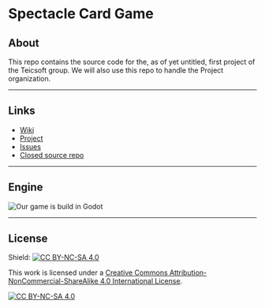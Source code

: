 # Spectacle Card Game

## About
This repo contains the source code for the, as of yet untitled, first project of the Teicsoft group. 
We will also use this repo to handle the Project organization.

***

## Links
* [Wiki](https://github.com/Teicsoft/SpectacleCardGame/wiki)
* [Project](https://github.com/orgs/Teicsoft/projects/2)
* [Issues](https://github.com/Teicsoft/SpectacleCardGame/issues)
* [Closed source repo](https://github.com/Teicsoft/SpectacleCardGame-ClosedAssets)

***

## Engine
![Our game is build in Godot](https://godotengine.org/assets/press/logo_large_color_dark.png)

***

## License
Shield: [![CC BY-NC-SA 4.0][cc-by-nc-sa-shield]][cc-by-nc-sa]

This work is licensed under a
[Creative Commons Attribution-NonCommercial-ShareAlike 4.0 International License][cc-by-nc-sa].

[![CC BY-NC-SA 4.0][cc-by-nc-sa-image]][cc-by-nc-sa]

[cc-by-nc-sa]: http://creativecommons.org/licenses/by-nc-sa/4.0/
[cc-by-nc-sa-image]: https://licensebuttons.net/l/by-nc-sa/4.0/88x31.png
[cc-by-nc-sa-shield]: https://img.shields.io/badge/License-CC%20BY--NC--SA%204.0-lightgrey.svg